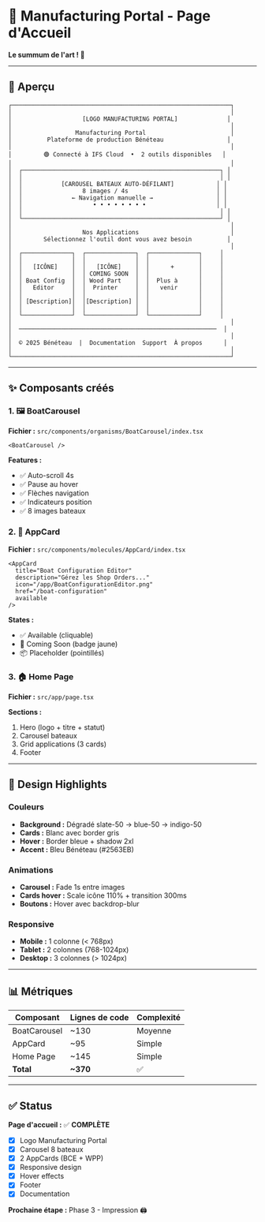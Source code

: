 # 🎨 Manufacturing Portal - Page d'Accueil

**Le summum de l'art ! 🚀**

---

## 📸 Aperçu

```
┌──────────────────────────────────────────────────────────────┐
│                                                              │
│                    [LOGO MANUFACTURING PORTAL]              │
│                                                              │
│                  Manufacturing Portal                        │
│          Plateforme de production Bénéteau                  │
│                                                              │
│         🟢 Connecté à IFS Cloud  •  2 outils disponibles   │
│                                                              │
│  ┌────────────────────────────────────────────────────────┐ │
│  │                                                        │ │
│  │           [CAROUSEL BATEAUX AUTO-DÉFILANT]            │ │
│  │                 8 images / 4s                         │ │
│  │              ← Navigation manuelle →                  │ │
│  │                    • • • • • • • •                    │ │
│  │                                                        │ │
│  └────────────────────────────────────────────────────────┘ │
│                                                              │
│                    Nos Applications                          │
│         Sélectionnez l'outil dont vous avez besoin          │
│                                                              │
│  ┌──────────────┐  ┌──────────────┐  ┌──────────────┐     │
│  │              │  │              │  │              │     │
│  │   [ICÔNE]    │  │   [ICÔNE]    │  │      +       │     │
│  │              │  │ COMING SOON  │  │              │     │
│  │ Boat Config  │  │ Wood Part    │  │  Plus à      │     │
│  │   Editor     │  │  Printer     │  │   venir      │     │
│  │              │  │              │  │              │     │
│  │ [Description]│  │[Description] │  │              │     │
│  │              │  │              │  │              │     │
│  └──────────────┘  └──────────────┘  └──────────────┘     │
│                                                              │
│  ────────────────────────────────────────────────────────  │
│                                                              │
│  © 2025 Bénéteau  |  Documentation  Support  À propos      │
│                                                              │
└──────────────────────────────────────────────────────────────┘
```

---

## ✨ Composants créés

### 1. 🖼️ BoatCarousel

**Fichier :** `src/components/organisms/BoatCarousel/index.tsx`

```tsx
<BoatCarousel />
```

**Features :**
- ✅ Auto-scroll 4s
- ✅ Pause au hover
- ✅ Flèches navigation
- ✅ Indicateurs position
- ✅ 8 images bateaux

### 2. 🎴 AppCard

**Fichier :** `src/components/molecules/AppCard/index.tsx`

```tsx
<AppCard
  title="Boat Configuration Editor"
  description="Gérez les Shop Orders..."
  icon="/app/BoatConfigurationEditor.png"
  href="/boat-configuration"
  available
/>
```

**States :**
- ✅ Available (cliquable)
- 🚧 Coming Soon (badge jaune)
- 📦 Placeholder (pointillés)

### 3. 🏠 Home Page

**Fichier :** `src/app/page.tsx`

**Sections :**
1. Hero (logo + titre + statut)
2. Carousel bateaux
3. Grid applications (3 cards)
4. Footer

---

## 🎨 Design Highlights

### Couleurs
- **Background :** Dégradé slate-50 → blue-50 → indigo-50
- **Cards :** Blanc avec border gris
- **Hover :** Border bleue + shadow 2xl
- **Accent :** Bleu Bénéteau (#2563EB)

### Animations
- **Carousel :** Fade 1s entre images
- **Cards hover :** Scale icône 110% + transition 300ms
- **Boutons :** Hover avec backdrop-blur

### Responsive
- **Mobile :** 1 colonne (< 768px)
- **Tablet :** 2 colonnes (768-1024px)
- **Desktop :** 3 colonnes (> 1024px)

---

## 📊 Métriques

| Composant | Lignes de code | Complexité |
|-----------|---------------|------------|
| BoatCarousel | ~130 | Moyenne |
| AppCard | ~95 | Simple |
| Home Page | ~145 | Simple |
| **Total** | **~370** | ✅ |

---

## ✅ Status

**Page d'accueil :** ✅ **COMPLÈTE**

- [x] Logo Manufacturing Portal
- [x] Carousel 8 bateaux
- [x] 2 AppCards (BCE + WPP)
- [x] Responsive design
- [x] Hover effects
- [x] Footer
- [x] Documentation

**Prochaine étape :** Phase 3 - Impression 🖨️
